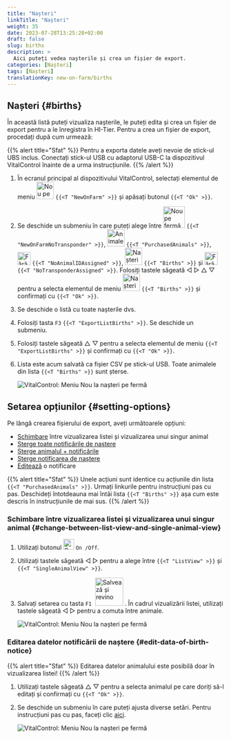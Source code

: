 ```yaml
---
title: "Nașteri"
linkTitle: "Nașteri"
weight: 35
date: 2023-07-28T13:25:28+02:00
draft: false
slug: births
description: >
  Aici puteți vedea nașterile și crea un fișier de export.
categories: [Nașteri]
tags: [Nașteri]
translationKey: new-on-farm/births
---
```

## Nașteri {#births}

În această listă puteți vizualiza nașterile, le puteți edita și crea un fișier de export pentru a le înregistra în HI-Tier. Pentru a crea un fișier de export, procedați după cum urmează:

{{% alert title="Sfat" %}}
Pentru a exporta datele aveți nevoie de stick-ul UBS inclus. Conectați stick-ul USB cu adaptorul USB-C la dispozitivul VitalControl înainte de a urma instrucțiunile.
{{% /alert %}}

1. În ecranul principal al dispozitivului VitalControl, selectați elementul de meniu <img src="/icons/main/new-on-farm.svg" width="40" align="bottom" alt="Nou pe fermă" /> `{{<T "NewOnFarm" >}}` și apăsați butonul `{{<T "Ok" >}}`.

2. Se deschide un submeniu în care puteți alege între <img src="/icons/registration/new-on-farm-no-transponder.svg" width="50" align="bottom" alt="Nou pe fermă, fără transponder" /> `{{<T "NewOnFarmNoTransponder" >}}`, <img src="/icons/main/new-on-farm.svg" width="40" align="bottom" alt="Animale achiziționate" /> `{{<T "PurchasedAnimals" >}}`, <img src="/icons/registration/no-eartag-number.svg" width="30" align="bottom" alt="Fără ID național animal" /> `{{<T "NoAnimalIDAssigned" >}}`, <img src="/icons/main/births.svg" width="40" align="bottom" alt="Nașteri" /> `{{<T "Births" >}}` și <img src="/icons/registration/no-transponder.svg" width="30" align="bottom" alt="Fără transponder asignat" /> `{{<T "NoTransponderAssigned" >}}`. Folosiți tastele săgeată ◁ ▷ △ ▽ pentru a selecta elementul de meniu <img src="/icons/main/births.svg" width="40" align="bottom" alt="Nașteri" /> `{{<T "Births" >}}` și confirmați cu `{{<T "Ok" >}}`.

3. Se deschide o listă cu toate nașterile dvs.

4. Folosiți tasta `F3` `{{<T "ExportListBirths" >}}`. Se deschide un submeniu.

5. Folosiți tastele săgeată △ ▽ pentru a selecta elementul de meniu `{{<T "ExportListBirths" >}}` și confirmați cu `{{<T "Ok" >}}`.

6. Lista este acum salvată ca fișier CSV pe stick-ul USB. Toate animalele din lista `{{<T "Births" >}}` sunt șterse.


    ![VitalControl: Meniu Nou la nașteri pe fermă](../images/births.png "Nașteri")

## Setarea opțiunilor {#setting-options}

Pe lângă crearea fișierului de export, aveți următoarele opțiuni:

- [Schimbare](#change-between-list-view-and-single-animal-view) între vizualizarea listei și vizualizarea unui singur animal
- [Șterge toate notificările de naștere](../purchased-animals/#clear-all-purchase-notices)
- [Șterge animalul + notificările](../purchased-animals/#delete-animal--purchase-notice)
- [Șterge notificarea de naștere](../purchased-animals/#clear-notice-of-purchase)
- [Editează](#edit-data-of-birth-notice) o notificare

{{% alert title="Sfat" %}}
Unele acțiuni sunt identice cu acțiunile din lista `{{<T "PurchasedAnimals" >}}`. Urmați linkurile pentru instrucțiuni pas cu pas. Deschideți întotdeauna mai întâi lista `{{<T "Births" >}}` așa cum este descris în instrucțiunile de mai sus.
{{% /alert %}}

### Schimbare între vizualizarea listei și vizualizarea unui singur animal {#change-between-list-view-and-single-animal-view}

1. Utilizați butonul <img src="/icons/gear.svg" width="25" align="bottom" alt="Gear" /> `On /Off`.

2. Utilizați tastele săgeată ◁ ▷ pentru a alege între `{{<T "ListView" >}}` și `{{<T "SingleAnimalView" >}}`.

3. Salvați setarea cu tasta `F1` &nbsp;<img src="/icons/footer/save_exit.svg" width="65" align="bottom" alt="Salvează și revino" />&nbsp;. În cadrul vizualizării listei, utilizați tastele săgeată ◁ ▷ pentru a comuta între animale.

    ![VitalControl: Meniu Nou la nașteri pe fermă](../images/change.png "Schimbare între vizualizarea listei și vizualizarea unui singur animal")

### Editarea datelor notificării de naștere {#edit-data-of-birth-notice}

{{% alert title="Sfat" %}}
Editarea datelor animalului este posibilă doar în vizualizarea listei!
{{% /alert %}}

1. Utilizați tastele săgeată △ ▽ pentru a selecta animalul pe care doriți să-l editați și confirmați cu `{{<T "Ok" >}}`.

2. Se deschide un submeniu în care puteți ajusta diverse setări. Pentru instrucțiuni pas cu pas, faceți clic [aici](/en/docs/new/calving/#register-a-calving).

    ![VitalControl: Meniu Nou la nașteri pe fermă](../images/edit2.png "Editează o notificare de naștere")
    
